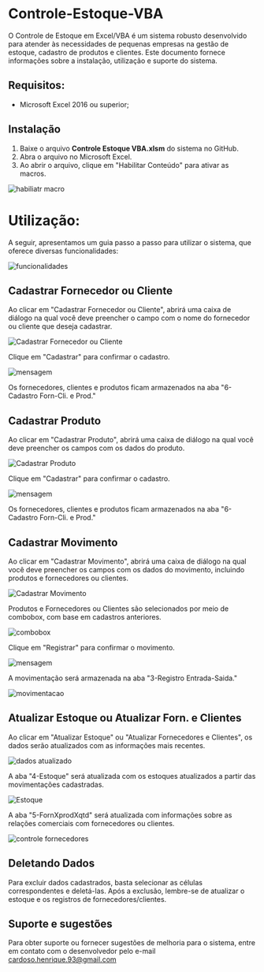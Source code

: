 # Controle-Estoque-VBA

O Controle de Estoque em Excel/VBA é um sistema robusto desenvolvido para atender às necessidades de pequenas empresas na gestão de estoque, cadastro de produtos e clientes. Este documento fornece informações sobre a instalação, utilização e suporte do sistema.

## Requisitos:

- Microsoft Excel 2016 ou superior;

## Instalação

1. Baixe o arquivo **Controle Estoque VBA.xlsm** do sistema no GitHub.
2. Abra o arquivo no Microsoft Excel.
3. Ao abrir o arquivo, clique em "Habilitar Conteúdo" para ativar as macros.

![habiliatr macro](https://media.discordapp.net/attachments/1109930711055618160/1162087069754085598/image.png?ex=653aa8eb&is=652833eb&hm=19fa2f344427fc88db2a9d7389f97de551cd876c0d2dcf860e10ea9628a3f46a&=&width=768&height=150)

# Utilização:

A seguir, apresentamos um guia passo a passo para utilizar o sistema, que oferece diversas funcionalidades:

![funcionalidades](https://media.discordapp.net/attachments/1109930711055618160/1162088610074464346/image.png?ex=653aaa5b&is=6528355b&hm=31c83a18e4558cbcfbd72cd4d7515e4433f8763cd7abd1ab54469391bdb5e0d2&=)

## Cadastrar Fornecedor ou Cliente

Ao clicar em "Cadastrar Fornecedor ou Cliente", abrirá uma caixa de diálogo na qual você deve preencher o campo com o nome do fornecedor ou cliente que deseja cadastrar.

![Cadastrar Fornecedor ou Cliente](https://media.discordapp.net/attachments/1109930711055618160/1162090056123699210/image.png?ex=653aabb3&is=652836b3&hm=226e19961d00cb3f7e5d2ea2887b892d0484c03f26c3b98c4873444b95f34161&=)

Clique em "Cadastrar" para confirmar o cadastro.

![mensagem](https://media.discordapp.net/attachments/1109930711055618160/1162090895588479046/image.png?ex=653aac7c&is=6528377c&hm=487e9ada53c8f52944576b15ff3133c603f8cae4731290e7e1be6e0c322f350d&=)

Os fornecedores, clientes e produtos ficam armazenados na aba "6-Cadastro Forn-Cli. e Prod."

## Cadastrar Produto

Ao clicar em "Cadastrar Produto", abrirá uma caixa de diálogo na qual você deve preencher os campos com os dados do produto.

![Cadastrar Produto](https://media.discordapp.net/attachments/1109930711055618160/1162161614523474043/image.png?ex=653aee58&is=65287958&hm=320089bf7a0fc6bc826b21a0aa44150a43088c9c99bae38de8385b0c7c0cc778&=)

Clique em "Cadastrar" para confirmar o cadastro.

![mensagem](https://media.discordapp.net/attachments/1109930711055618160/1162161887815938099/image.png?ex=653aee99&is=65287999&hm=67c2793bab886c7bfeadde2ec347c834f51fbe6f605909222142b864a4d61268&=)

Os fornecedores, clientes e produtos ficam armazenados na aba "6-Cadastro Forn-Cli. e Prod."

## Cadastrar Movimento

Ao clicar em "Cadastrar Movimento", abrirá uma caixa de diálogo na qual você deve preencher os campos com os dados do movimento, incluindo produtos e fornecedores ou clientes.

![Cadastrar Movimento](https://media.discordapp.net/attachments/1109930711055618160/1162163699885277294/image.png?ex=653af04a&is=65287b4a&hm=8194d0fa5e759290ad136dbd9048d0bf563c8e17c82d5de7ff5b788901d81804&=)

Produtos e Fornecedores ou Clientes são selecionados por meio de combobox, com base em cadastros anteriores.

![combobox](https://media.discordapp.net/attachments/1109930711055618160/1162164082728779858/image.png?ex=653af0a5&is=65287ba5&hm=26d7e4badbc4f44b53c94abc6dbae476bb18b9fb00fbaf36fc38f690fadb6aa2&=)

Clique em "Registrar" para confirmar o movimento.

![mensagem](https://media.discordapp.net/attachments/1109930711055618160/1162163781590331522/image.png?ex=653af05d&is=65287b5d&hm=758c340c285d2f5aa1dd69f7f1129775b369131fe704014b252ff1bb41449603&=)

A movimentação será armazenada na aba "3-Registro Entrada-Saida."

![movimentacao](https://media.discordapp.net/attachments/1109930711055618160/1162165358057226351/image.png?ex=653af1d5&is=65287cd5&hm=6f5667c640bac2e112866db8f0c036cfcc3f3896f4d5eeb34b80757ef57de599&=&width=768&height=80)

## Atualizar Estoque ou Atualizar Forn. e Clientes

Ao clicar em "Atualizar Estoque" ou "Atualizar Fornecedores e Clientes", os dados serão atualizados com as informações mais recentes.

![dados atualizado](https://media.discordapp.net/attachments/1109930711055618160/1162165809804750968/image.png?ex=653af241&is=65287d41&hm=a2fefbe8dd4b57f45e3e71f410d2b0c6d76e38f3fa4f53cbfa42bb10504e7b12&=)

A aba "4-Estoque" será atualizada com os estoques atualizados a partir das movimentações cadastradas.

![Estoque](https://media.discordapp.net/attachments/1109930711055618160/1162166342837882990/image.png?ex=653af2c0&is=65287dc0&hm=43f5d2fa7c8bf5e6419311179f8447cd0aa5eb18a3f1c15f1ee6fd6b18b8dca8&=&width=768&height=351)

A aba "5-FornXprodXqtd" será atualizada com informações sobre as relações comerciais com fornecedores ou clientes.

![controle fornecedores](https://media.discordapp.net/attachments/1109930711055618160/1162166661642731601/image.png?ex=653af30c&is=65287e0c&hm=c4030780a217d75a1c2bbea0871da52fa318db426dce716fc19b1b9dc4d7e7bd&=)

## Deletando Dados

Para excluir dados cadastrados, basta selecionar as células correspondentes e deletá-las. Após a exclusão, lembre-se de atualizar o estoque e os registros de fornecedores/clientes.

## Suporte e sugestões

Para obter suporte ou fornecer sugestões de melhoria para o sistema, entre em contato com o desenvolvedor pelo e-mail cardoso.henrique.93@gmail.com
